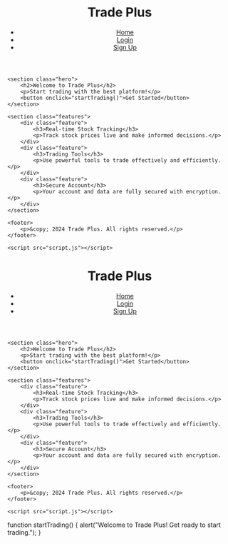 <!DOCTYPE html>
<html lang="en">
<head>
    <meta charset="UTF-8">
    <meta name="viewport" content="width=device-width, initial-scale=1.0">
    <title>Trade Plus</title>
    <link rel="stylesheet" href="styles.css">
</head>
<body>
    <header>
        <div class="navbar">
            <h1>Trade Plus</h1>
            <nav>
                <ul>
                    <li><a href="#">Home</a></li>
                    <li><a href="#">Login</a></li>
                    <li><a href="#">Sign Up</a></li>
                </ul>
            </nav>
        </div>
    </header>

    <section class="hero">
        <h2>Welcome to Trade Plus</h2>
        <p>Start trading with the best platform!</p>
        <button onclick="startTrading()">Get Started</button>
    </section>

    <section class="features">
        <div class="feature">
            <h3>Real-time Stock Tracking</h3>
            <p>Track stock prices live and make informed decisions.</p>
        </div>
        <div class="feature">
            <h3>Trading Tools</h3>
            <p>Use powerful tools to trade effectively and efficiently.</p>
        </div>
        <div class="feature">
            <h3>Secure Account</h3>
            <p>Your account and data are fully secured with encryption.</p>
        </div>
    </section>

    <footer>
        <p>&copy; 2024 Trade Plus. All rights reserved.</p>
    </footer>

    <script src="script.js"></script>
</body>
</html>
<!DOCTYPE html>
<html lang="en">
<head>
    <meta charset="UTF-8">
    <meta name="viewport" content="width=device-width, initial-scale=1.0">
    <!DOCTYPE html>
<html lang="en">
<head>
    <meta charset="UTF-8">
    <meta name="viewport" content="width=device-width, initial-scale=1.0">
    <title>Trade Plus</title>
    <link rel="stylesheet" href="styles.css">
</head>
<body>
    <header>
        <div class="navbar">
            <h1>Trade Plus</h1>
            <nav>
                <ul>
                    <li><a href="#">Home</a></li>
                    <li><a href="#">Login</a></li>
                    <li><a href="#">Sign Up</a></li>
                </ul>
            </nav>
        </div>
    </header>

    <section class="hero">
        <h2>Welcome to Trade Plus</h2>
        <p>Start trading with the best platform!</p>
        <button onclick="startTrading()">Get Started</button>
    </section>

    <section class="features">
        <div class="feature">
            <h3>Real-time Stock Tracking</h3>
            <p>Track stock prices live and make informed decisions.</p>
        </div>
        <div class="feature">
            <h3>Trading Tools</h3>
            <p>Use powerful tools to trade effectively and efficiently.</p>
        </div>
        <div class="feature">
            <h3>Secure Account</h3>
            <p>Your account and data are fully secured with encryption.</p>
        </div>
    </section>

    <footer>
        <p>&copy; 2024 Trade Plus. All rights reserved.</p>
    </footer>

    <script src="script.js"></script>
</body>
</html>
function startTrading() {
    alert("Welcome to Trade Plus! Get ready to start trading.");
}
